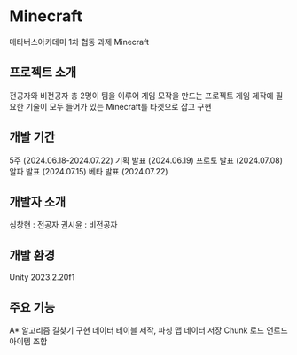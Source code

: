 # Minecraft
매타버스아카데미 1차 협동 과제 Minecraft

## 프로젝트 소개
전공자와 비전공자 총 2명이 팀을 이루어 게임 모작을 만드는 프로젝트
게임 제작에 필요한 기술이 모두 들어가 있는 Minecraft를 타겟으로 잡고 구현

## 개발 기간
5주 (2024.06.18-2024.07.22)
기획 발표 (2024.06.19)
프로토 발표 (2024.07.08)
알파 발표 (2024.07.15)
베타 발표 (2024.07.22)

## 개발자 소개
심창현 : 전공자
권시윤 : 비전공자

## 개발 환경
Unity 2023.2.20f1

## 주요 기능
A* 알고리즘 길찾기 구현
데이터 테이블 제작, 파싱
맵 데이터 저장
Chunk 로드 언로드
아이템 조합
